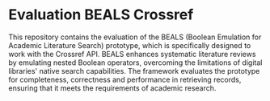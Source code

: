 # Evaluation BEALS Crossref
This repository contains the evaluation of the BEALS (Boolean Emulation for Academic Literature Search) prototype, which is specifically designed to work with the Crossref API. BEALS enhances systematic literature reviews by emulating nested Boolean operators, overcoming the limitations of digital libraries' native search capabilities. The framework evaluates the prototype for completeness, correctness and performance in retrieving records, ensuring that it meets the requirements of academic research.
